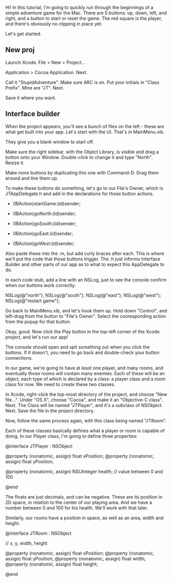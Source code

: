 Hi!
In this tutorial, I'm going to quickly run through the beginnings of a simple adventure game for the Mac. There are 5 buttons: up, down, left, and right, and a button to start or reset the game. The red square is the player, and there's obviously no clipping in place yet.

Let's get started.

## New proj

Launch Xcode. File > New > Project...

Application > Cocoa Application. Next.

Call it "StupidAdventure". Make sure ARC is on. Put your initials in "Class Prefix". Mine are "JT". Next.

Save it where you want.

## Interface builder

When the project appears, you'll see a bunch of files on the left - these are what get built into your app.
Let's start with the UI. That's in MainMenu.xib.

They give you a blank window to start off.

Make sure the right sidebar, with the Object Library, is visible and drag a button onto your Window.
Double-click to change it and type "North". Resize it.

Make more buttons by duplicating this one with Command-D. Drag them around and line them up.

To make these buttons do something, let's go to our File's Owner, which is JTAppDelegate.h and add in the declarations for those button actions.

- (IBAction)startGame:(id)sender;

- (IBAction)goNorth:(id)sender;
- (IBAction)goSouth:(id)sender;
- (IBAction)goEast:(id)sender;
- (IBAction)goWest:(id)sender;

Also paste these into the .m, but add curly braces after each. This is where we'll put the code that those buttons trigger. The .h just informs Interface Builder and other parts of our app as to what to expect this AppDelegate to do.

In each code stub, add a line with an NSLog, just to see the console confirm when our buttons work correctly.

NSLog(@"north");
NSLog(@"south");
NSLog(@"east");
NSLog(@"west");
NSLog(@"restart game");

Go back to MainMenu.xib, and let's hook them up. Hold down "Control", and left-drag from the button to "File's Owner". Select the cooresponding action from the popup for that button.

Okay, good. Now click the Play button in the top-left corner of the Xcode project, and let's run our app!

The console should open and spit something out when you click the buttons. If it doesn't, you need to go back and double-check your button connections.

In our game, we're going to have at least one player, and many rooms, and eventually those rooms will contain many enemies. Each of these will be an object, each type of which is declared by a class: a player class and a room class for now. We need to create these two classes.

In Xcode, right-click the top-most directory of the project, and choose "New file...". Under "OS X", choose "Cocoa", and make it an "Objective-C class". Next. The Class will be named "JTPlayer", and it's a subclass of NSObject. Next. Save the file in the project directory.

Now, follow the same process again, with this class being named "JTRoom".

Each of these classes basically defines what a player or room is capable of doing. In our Player class, I'm going to define three properties:

@interface JTPlayer : NSObject

@property (nonatomic, assign) float xPosition;
@property (nonatomic, assign) float yPosition;

@property (nonatomic, assign) NSUInteger health; // value between 0 and 100

@end

The floats are just decimals, and can be negative. These are its position in 2D space, in relation to the center of our playing area. And we have a number between 0 and 100 for his health. We'll work with that later.

Similarly, our rooms have a position in space, as well as an area, width and height.

@interface JTRoom : NSObject

// x, y, width, height

@property (nonatomic, assign) float xPosition;
@property (nonatomic, assign) float yPosition;
@property (nonatomic, assign) float width;
@property (nonatomic, assign) float height;

@end


